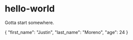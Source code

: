 # hello-world
Gotta start somewhere. 

{
  "first_name": "Justin",
  "last_name": "Moreno", 
  "age": 24
}
